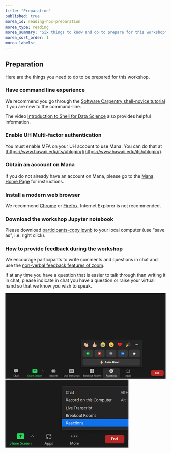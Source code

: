 ```yaml
---
title: "Preparation"
published: true
morea_id: reading-hpc-preparation
morea_type: reading
morea_summary: "Six things to know and do to prepare for this workshop"
morea_sort_order: 1
morea_labels:
---
```


## Preparation 

Here are the things you need to do to be prepared for this workshop.

### Have command line experience

We recommend you go through the [Software Carpentry shell-novice tutorial](https://swcarpentry.github.io/shell-novice/) if you are new to the command-line.

The video [Introduction to Shell for Data Science](https://www.youtube.com/watch?v=V7TfE8_F_oc) also provides helpful information.

### Enable UH Multi-factor authentication

You must enable MFA on your UH account to use Mana. You can do that at [https://www.hawaii.edu/its/uhlogin/](https://www.hawaii.edu/its/uhlogin/).

### Obtain an account on Mana

If you do not already have an account on Mana, please go to the [Mana Home Page](https://datascience.hawaii.edu/hpc/) for instructions.

### Install a modern web browser

We recommend [Chrome](https://www.google.com/chrome/) or [Firefox](https://www.mozilla.org/en-US/firefox/).  Internet Explorer is not recommended.


### Download the workshop Jupyter notebook

Please download [participants-copy.ipynb](code/participants-copy.ipynb) to your local computer (use "save as", i.e. right click).

### How to provide feedback during the workshop

We encourage participants to write comments and questions in chat and use the <a href="https://support.zoom.us/hc/en-us/articles/115001286183-Nonverbal-feedback-during-meetings#:~:text=To%20provide%20nonverbal%20feedback%20or,icon%20again%20to%20remove%20it." target="_blank" >non-verbal feedback features of zoom</a>.

If at any time you have a question that is easier to talk through than writing it in chat, please indicate in chat you have a question or raise your virtual hand so that we know you wish to speak.

<img src="./fig/non-verbal.png" alt="non-verbal icon" >

<img src="./fig/non-verbal_min.png" alt="non-verbal icon from ..." >
